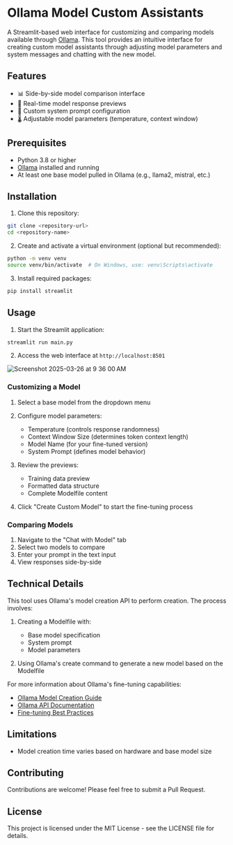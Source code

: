 # Ollama Model Custom Assistants

A Streamlit-based web interface for customizing and comparing models available through [Ollama](https://ollama.ai/). This tool provides an intuitive interface for creating custom model assistants through adjusting model parameters and system messages and chatting with the new model. 

## Features

- 📊 Side-by-side model comparison interface
- 🔄 Real-time model response previews
- 📝 Custom system prompt configuration
- 🌡️ Adjustable model parameters (temperature, context window)

## Prerequisites

- Python 3.8 or higher
- [Ollama](https://ollama.ai/) installed and running
- At least one base model pulled in Ollama (e.g., llama2, mistral, etc.)

## Installation

1. Clone this repository:
```bash
git clone <repository-url>
cd <repository-name>
```

2. Create and activate a virtual environment (optional but recommended):
```bash
python -m venv venv
source venv/bin/activate  # On Windows, use: venv\Scripts\activate
```

3. Install required packages:
```bash
pip install streamlit
```

## Usage

1. Start the Streamlit application:
```bash
streamlit run main.py
```

2. Access the web interface at `http://localhost:8501`

![Screenshot 2025-03-26 at 9 36 00 AM](https://github.com/user-attachments/assets/abdae95d-1178-43db-a07f-45d7d4053083)

### Customizing a Model

1. Select a base model from the dropdown menu
2. Configure model parameters:
   - Temperature (controls response randomness)
   - Context Window Size (determines token context length)
   - Model Name (for your fine-tuned version)
   - System Prompt (defines model behavior)

3. Review the previews:
   - Training data preview
   - Formatted data structure
   - Complete Modelfile content

4. Click "Create Custom Model" to start the fine-tuning process

### Comparing Models

1. Navigate to the "Chat with Model" tab
2. Select two models to compare
3. Enter your prompt in the text input
4. View responses side-by-side

## Technical Details

This tool uses Ollama's model creation API to perform creation. The process involves:

1. Creating a Modelfile with:
   - Base model specification
   - System prompt
   - Model parameters

2. Using Ollama's create command to generate a new model based on the Modelfile

For more information about Ollama's fine-tuning capabilities:
- [Ollama Model Creation Guide](https://github.com/ollama/ollama/blob/main/docs/modelfile.md)
- [Ollama API Documentation](https://github.com/ollama/ollama/blob/main/docs/api.md)
- [Fine-tuning Best Practices](https://ollama.ai/blog/ollama-models)

## Limitations

- Model creation time varies based on hardware and base model size

## Contributing

Contributions are welcome! Please feel free to submit a Pull Request.

## License

This project is licensed under the MIT License - see the LICENSE file for details. 


